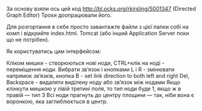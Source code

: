 За основу взяли ось цей код http://bl.ocks.org/rkirsling/5001347 (Directed Graph Editor)
Трохи доопрацювали його.

Для розгортання в себе просто завантажте файли з цієї папки собі на комп і відкрийте index.html.
Tomcat (або інший Application Server поки що не потрібен).

Як користуватись цим інтерфейсом:

Кліком мишки - створюються нові ноди, CTRL+клік на ноді - переміщення ноди. 
Вибрати зв’язок і кнопками L і R - змінювати напрямок зв’язків, кнопка B - set link direction to both left and right 
Del, Backspace - видаляти виділену ноду або зв’язок між нодами 
Якщо клінкути мишкою у лівій третині поля, то тип ноди буде 1, якщо ж в правій — тип 3 
Всі ноди прагнуть до центру площини — так, ніби вона є воронкою, яка заглиблюється в центр.
